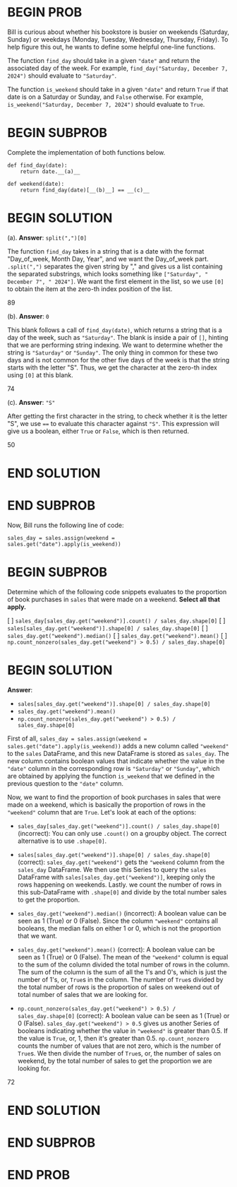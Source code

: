 # BEGIN PROB

Bill is curious about whether his bookstore is busier on weekends
(Saturday, Sunday) or weekdays (Monday, Tuesday, Wednesday, Thursday,
Friday). To help figure this out, he wants to define some helpful
one-line functions.

The function `find_day` should take in a given `"date"` and return the
associated day of the week. For example,
`find_day("Saturday, December 7, 2024")` should evaluate to
`"Saturday"`.

The function `is_weekend` should take in a given `"date"` and return
`True` if that date is on a Saturday or Sunday, and `False` otherwise.
For example, `is_weekend("Saturday, December 7, 2024")` should evaluate
to `True`.

# BEGIN SUBPROB

Complete the implementation of both functions below.

    def find_day(date):
        return date.__(a)__

    def weekend(date):
        return find_day(date)[__(b)__] == __(c)__

# BEGIN SOLUTION

(a). **Answer**: `split(",")[0]`

The function `find_day` takes in a string that is a date with the format "Day_of_week, Month Day, Year", and we want the Day_of_week part. `.split(",")` separates the given string by "," and gives us a list containing the separated substrings, which looks something like `["Saturday", " December 7", " 2024"]`. We want the first element in the list, so we use `[0]` to obtain the item at the zero-th index position of the list.

<average>89</average>

(b). **Answer**: `0`

This blank follows a call of `find_day(date)`, which returns a string that is a day of the week, such as `"Saturday"`. The blank is inside a pair of `[]`, hinting that we are performing string indexing. We want to determine whether the string is `"Saturday"` or `"Sunday"`. The only thing in common for these two days and is not common for the other five days of the week is that the string starts with the letter "S". Thus, we get the character at the zero-th index using `[0]` at this blank.

<average>74</average>

(c). **Answer**: `"S"`

After getting the first character in the string, to check whether it is the letter "S", we use `==` to evaluate this character against `"S"`. This expression will give us a boolean, either `True` or `False`, which is then returned.

<average>50</average>

# END SOLUTION

# END SUBPROB

Now, Bill runs the following line of code:

    sales_day = sales.assign(weekend = sales.get("date").apply(is_weekend))

# BEGIN SUBPROB

Determine which of the following code snippets evaluates to the
proportion of book purchases in `sales` that were made on a weekend.
**Select all that apply.**

[ ] `sales_day[sales_day.get("weekend")].count() / sales_day.shape[0]`
[ ] `sales[sales_day.get("weekend")].shape[0] / sales_day.shape[0]`
[ ] `sales_day.get("weekend").median()`
[ ] `sales_day.get("weekend").mean()`
[ ] `np.count_nonzero(sales_day.get("weekend") > 0.5) / sales_day.shape[0]`

# BEGIN SOLUTION

**Answer**: 

- `sales[sales_day.get("weekend")].shape[0] / sales_day.shape[0]`
- `sales_day.get("weekend").mean()`
- `np.count_nonzero(sales_day.get("weekend") > 0.5) / sales_day.shape[0]`

First of all, `sales_day = sales.assign(weekend = sales.get("date").apply(is_weekend))` adds a new column called `"weekend"` to the `sales` DataFrame, and this new DataFrame is stored as `sales_day`. The new column contains boolean values that indicate whether the value in the `"date"` column in the corresponding row is `"Saturday"` or `"Sunday"`, which are obtained by applying the function `is_weekend` that we defined in the previous question to the `"date"` column.

Now, we want to find the proportion of book purchases in sales that were made on a weekend, which is basically the proportion of rows in the `"weekend"` column that are `True`. Let's look at each of the options:

- `sales_day[sales_day.get("weekend")].count() / sales_day.shape[0]` (incorrect): You can only use `.count()` on a groupby object. The correct alternative is to use `.shape[0]`.

- `sales[sales_day.get("weekend")].shape[0] / sales_day.shape[0]` (correct): `sales_day.get("weekend")` gets the `"weekend` column from the `sales_day` DataFrame. We then use this Series to query the `sales` DataFrame with `sales[sales_day.get("weekend")]`, keeping only the rows happening on weekends. Lastly. we count the number of rows in this sub-DataFrame with `.shape[0]` and divide by the total number sales to get the proportion.

- `sales_day.get("weekend").median()` (incorrect): A boolean value can be seen as 1 (True) or 0 (False). Since the column `"weekend"` contains all booleans, the median falls on either 1 or 0, which is not the proportion that we want.

- `sales_day.get("weekend").mean()` (correct): A boolean value can be seen as 1 (True) or 0 (False). The mean of the `"weekend"` column is equal to the sum of the column divided the total number of rows in the column. The sum of the column is the sum of all the 1's and 0's, which is just the number of 1's, or, `True`s in the column. The number of `True`s divided by the total number of rows is the proportion of sales on weekend out of total number of sales that we are looking for.

- `np.count_nonzero(sales_day.get("weekend") > 0.5) / sales_day.shape[0]` (correct): A boolean value can be seen as 1 (True) or 0 (False). `sales_day.get("weekend") > 0.5` gives us another Series of booleans indicating whether the value in `"weekend"` is greater than 0.5. If the value is `True`, or, 1, then it's greater than 0.5. `np.count_nonzero` counts the number of values that are not zero, which is the number of `True`s. We then divide the number of `True`s, or, the number of sales on weekend, by the total number of sales to get the proportion we are looking for.

<average>72</average>

# END SOLUTION

# END SUBPROB

# END PROB
